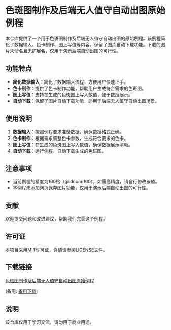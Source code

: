 # 色斑图制作及后端无人值守自动出图原始例程

本仓库提供了一个用于色斑图制作及后端无人值守自动出图的原始例程。该例程简化了数据输入、色卡制作、图上写值等内容，保留了图片自动下载功能。下载的图片未命名且无扩展名，仅用于演示后端自动出图的可行性。

## 功能特点

- **简化数据输入**：简化了数据输入流程，方便用户快速上手。
- **色卡制作**：提供了色卡制作功能，帮助用户生成符合需求的色斑图。
- **图上写值**：支持在生成的色斑图上写入数值，便于数据展示。
- **自动下载**：保留了图片自动下载功能，适用于后端无人值守自动出图场景。

## 使用说明

1. **数据输入**：按照例程要求准备数据，确保数据格式正确。
2. **色卡制作**：根据需求调整色卡参数，生成符合要求的色卡。
3. **图上写值**：在生成的色斑图上写入数值，确保数据展示清晰。
4. **自动下载**：运行例程，自动下载生成的色斑图。

## 注意事项

- 当前例程的精度为100格（gridnum:100），如需高精度，请自行修改该值。
- 本例程未添加网页保存图片功能，仅用于演示后端自动出图的可行性。

## 贡献

欢迎提交问题和改进建议，帮助我们完善这个例程。

## 许可证

本项目采用MIT许可证，详情请参阅LICENSE文件。

## 下载链接
[色斑图制作及后端无人值守自动出图原始例程](https://pan.quark.cn/s/5d1bdda5c34c) 

(备用: [备用下载](https://pan.baidu.com/s/1rQDXz14Y2LFrVvQH6hWCEQ?pwd=1234))

## 说明

该仓库仅用于学习交流，请勿用于商业用途。
